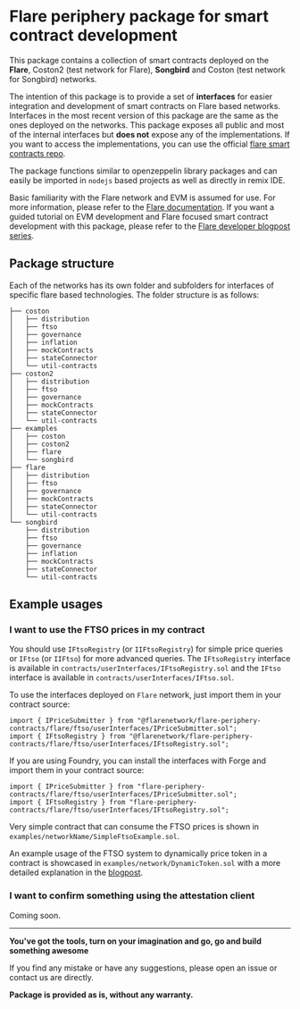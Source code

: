 # Flare periphery package for smart contract development

This package contains a collection of smart contracts deployed on the **Flare**, Coston2 (test network for Flare), **Songbird** and Coston (test network for Songbird) networks.

The intention of this package is to provide a set of **interfaces** for easier integration and development of smart contracts on Flare based networks.
Interfaces in the most recent version of this package are the same as the ones deployed on the networks. This package exposes all public and most of the internal interfaces but **does not** expose any of the implementations. If you want to access the implementations, you can use the official [flare smart contracts repo](https://gitlab.com/flarenetwork/flare-smart-contracts).

The package functions similar to openzeppelin library packages and can easily be imported in `nodejs` based projects as well as directly in remix IDE.

Basic familiarity with the Flare network and EVM is assumed for use. For more information, please refer to the [Flare documentation](https://docs.flare.network/). If you want a guided tutorial on EVM development and Flare focused smart contract development with this package, please refer to the [Flare developer blogpost series](https://medium.com/@j0-0sko/setting-up-the-environment-3c9f20dcac7c).

## Package structure

Each of the networks has its own folder and subfolders for interfaces of specific flare based technologies. The folder structure is as follows:

```
├── coston
│   ├── distribution
│   ├── ftso
│   ├── governance
│   ├── inflation
│   ├── mockContracts
│   ├── stateConnector
│   └── util-contracts
├── coston2
│   ├── distribution
│   ├── ftso
│   ├── governance
│   ├── mockContracts
│   ├── stateConnector
│   └── util-contracts
├── examples
│   ├── coston
│   ├── coston2
│   ├── flare
│   └── songbird
├── flare
│   ├── distribution
│   ├── ftso
│   ├── governance
│   ├── mockContracts
│   ├── stateConnector
│   └── util-contracts
└── songbird
    ├── distribution
    ├── ftso
    ├── governance
    ├── inflation
    ├── mockContracts
    ├── stateConnector
    └── util-contracts
```

## Example usages

### I want to use the FTSO prices in my contract

You should use `IFtsoRegistry` (or `IIFtsoRegistry`) for simple price queries or
`IFtso` (or `IIFtso`) for more advanced queries.
The `IFtsoRegistry` interface is available in
`contracts/userInterfaces/IFtsoRegistry.sol` and the
`IFtso` interface is available in `contracts/userInterfaces/IFtso.sol`.

To use the interfaces deployed on `Flare` network, just import them in your contract source:

```solidity
import { IPriceSubmitter } from "@flarenetwork/flare-periphery-contracts/flare/ftso/userInterfaces/IPriceSubmitter.sol";
import { IFtsoRegistry } from "@flarenetwork/flare-periphery-contracts/flare/ftso/userInterfaces/IFtsoRegistry.sol";
```

If you are using Foundry, you can install the interfaces with Forge and import them in your contract source:

```solidity
import { IPriceSubmitter } from "flare-periphery-contracts/flare/ftso/userInterfaces/IPriceSubmitter.sol";
import { IFtsoRegistry } from "flare-periphery-contracts/flare/ftso/userInterfaces/IFtsoRegistry.sol";
```

Very simple contract that can consume the FTSO prices is shown in `examples/networkName/SimpleFtsoExample.sol`.

An example usage of the FTSO system to dynamically price token in a contract is showcased in
`examples/network/DynamicToken.sol` with a more detailed explanation in the [blogpost](https://medium.com/@j0-0sko/taking-it-up-to-11-74dd91c39c2b).

### I want to confirm something using the attestation client

Coming soon.

------

**You've got the tools, turn on your imagination and go, go and build something awesome**

If you find any mistake or have any suggestions, please open an issue or contact us are directly.

**Package is provided as is, without any warranty.**
